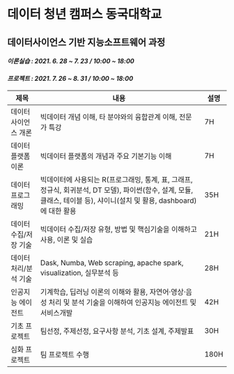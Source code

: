 # 데이터 청년 캠퍼스 동국대학교

## 데이터사이언스 기반 지능소프트웨어 과정
#### _이론실습 : 2021. 6. 28 ~ 7. 23 / 10:00 ~ 18:00_
#### _프로젝트 : 2021. 7. 26 ~ 8. 31 / 10:00 ~ 18:00_

|제목|내용|설명|
|------|---|---|
|데이터 사이언스 개론|빅데이터 개념 이해, 타 분야와의 융합관계 이해, 전문가 특강|7H|
|데이터 플랫폼 이론|빅데이터 플랫폼의 개념과 주요 기본기능 이해|7H|
|데이터 프로그래밍|빅데이터에 사용되는 R(프로그래밍, 통계, 표, 그래프, 정규식, 회귀분석, DT 모델), 파이썬(함수, 설계, 모듈, 클래스, 테이블 등), 샤이니(설치 및 활용, dashboard)에 대한 활용|35H|
|데이터 수집/저장 기술|빅데이터 수집/저장 유형, 방법 및 핵심기술을 이해하고 사용, 이론 및 실습|21H|
|데이터 처리/분석 기술|Dask, Numba, Web scraping, apache spark, visualization, 실무분석 등|28H|
|인공지능 에이전트|기계학습, 딥러닝 이론의 이해와 활용, 자연어·영상·음성 처리 및 분석 기술을 이해하여 인공지능 에이전트 및 서비스개발|42H|
|기초 프로젝트|팀선정, 주제선정, 요구사항 분석, 기초 설계, 주제발표|30H|
|심화 프로젝트|팀 프로젝트 수행|180H|

